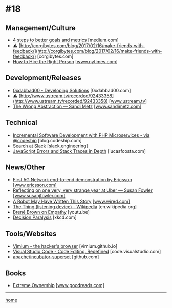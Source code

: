 # #18

## Management/Culture
* [4 steps to better goals and metrics](https://medium.com/@Pinterest_Engineering/4-steps-to-better-goals-and-metrics-dfe7ad7b2c9c#.vainfyo2x) [medium.com]
* &#9888; [http://corgibytes.com/blog/2017/02/16/make-friends-with-feedback/](http://corgibytes.com/blog/2017/02/16/make-friends-with-feedback/) [corgibytes.com]
* [How to Hire the Right Person](https://www.nytimes.com/guides/business/how-to-hire-the-right-person) [www.nytimes.com]

## Development/Releases
* [0xdabbad00 - Developing Solutions](http://0xdabbad00.com/2015/05/31/developing_solutions/) [0xdabbad00.com]
* &#9888; [http://www.ustream.tv/recorded/92433358](http://www.ustream.tv/recorded/92433358) [www.ustream.tv]
* [The Wrong Abstraction — Sandi Metz](https://www.sandimetz.com/blog/2016/1/20/the-wrong-abstraction) [www.sandimetz.com]

## Technical
* [Incremental Software Development with PHP Microservices - via @codeship](https://blog.codeship.com/incremental-software-development-with-php-microservices/) [blog.codeship.com]
* [Search at Slack](https://slack.engineering/search-at-slack-431f8c80619e#.m150kisw6) [slack.engineering]
* [JavaScript Errors and Stack Traces in Depth](http://lucasfcosta.com/2017/02/17/JavaScript-Errors-and-Stack-Traces.html) [lucasfcosta.com]

## News/Other
* [First 5G Network end-to-end demonstration by Ericsson](https://www.ericsson.com/news/2079365) [www.ericsson.com]
* [Reflecting on one very, very strange year at Uber — Susan Fowler](https://www.susanjfowler.com/blog/2017/2/19/reflecting-on-one-very-strange-year-at-uber) [www.susanjfowler.com]
* [A Robot May Have Written This Story](https://www.wired.com/2017/02/robots-wrote-this-story/) [www.wired.com]
* [The Thing (listening device) - Wikipedia](https://en.wikipedia.org/wiki/The_Thing_(listening_device)) [en.wikipedia.org]
* [Brené Brown on Empathy](https://youtu.be/1Evwgu369Jw) [youtu.be]
* [Decision Paralysis](https://xkcd.com/1801/) [xkcd.com]

## Tools/Websites
* [Vimium - the hacker's browser](https://vimium.github.io/) [vimium.github.io]
* [Visual Studio Code - Code Editing. Redefined](https://code.visualstudio.com/) [code.visualstudio.com]
* [apache/incubator-superset](https://github.com/airbnb/superset) [github.com]

## Books
* [Extreme Ownership](https://www.goodreads.com/book/show/23848190-extreme-ownership) [www.goodreads.com]
___
[home](index.md)
